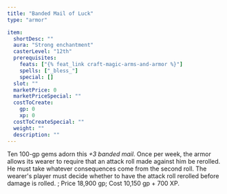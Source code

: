 ```yaml
---
title: "Banded Mail of Luck"
type: "armor"

item:
  shortDesc: ""
  aura: "Strong enchantment"
  casterLevel: "12th"
  prerequisites:
    feats: ["{% feat_link craft-magic-arms-and-armor %}"]
    spells: ["_bless_"]
    special: []
  slot: ""
  marketPrice: 0
  marketPriceSpecial: ""
  costToCreate:
    gp: 0
    xp: 0
  costToCreateSpecial: ""
  weight: ""
  description: ""
---
```

Ten 100-gp gems adorn this _+3 banded mail_. Once per week, the armor allows its wearer to require that an attack roll made against him be rerolled. He must take whatever consequences come from the second roll. The wearer's player must decide whether to have the attack roll rerolled before damage is rolled.
; Price 18,900 gp; Cost 10,150 gp + 700 XP.

